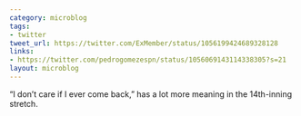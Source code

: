 ```yaml
---
category: microblog
tags:
- twitter
tweet_url: https://twitter.com/ExMember/status/1056199424689328128
links:
- https://twitter.com/pedrogomezespn/status/1056069143114338305?s=21
layout: microblog
---
```

“I don’t care if I ever come back,” has a lot more meaning in the 14th-inning stretch.
